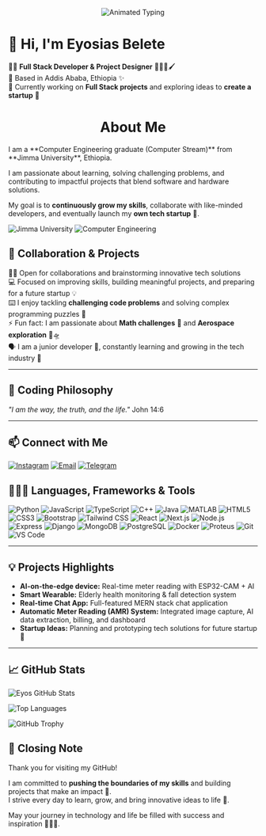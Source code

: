 <p align="center">
  <img src="https://readme-typing-svg.herokuapp.com?font=Fira+Code&size=40&duration=4000&pause=1000&color=00FFFF&width=800&lines=Hello+World!+Welcome+to+my+GitHub+Profile" alt="Animated Typing">
</p>

# 👋 Hi, I'm Eyosias Belete

🖐🏾 **Full Stack Developer & Project Designer** 👨🏾‍💻🖌️  
📍 Based in Addis Ababa, Ethiopia ✨  
🌱 Currently working on **Full Stack projects** and exploring ideas to **create a startup** 🚀  

<h1 align="center"> About Me</h1>
I am a **Computer Engineering graduate (Computer Stream)** from **Jimma University**, Ethiopia.  

I am passionate about learning, solving challenging problems, and contributing to impactful projects that blend software and hardware solutions.  

My goal is to **continuously grow my skills**, collaborate with like-minded developers, and eventually launch my **own tech startup** 🚀.

![Jimma University](https://img.shields.io/badge/🎓-Jimma_University-0047AB?style=for-the-badge)
![Computer Engineering](https://img.shields.io/badge/💻-Computer_Engineering-00FFAA?style=for-the-badge)

## 🤝 Collaboration & Projects
🤝🏾 Open for collaborations and brainstorming innovative tech solutions  
💻 Focused on improving skills, building meaningful projects, and preparing for a future startup 💡  
⌨️ I enjoy tackling **challenging code problems** and solving complex programming puzzles 🧩  
⚡️ Fun fact: I am passionate about **Math challenges** 📐 and **Aerospace exploration** 🚀🛸  
🗣 I am a junior developer 🌱, constantly learning and growing in the tech industry 🌟  

---

## 📖 Coding Philosophy
*"I am the way, the truth, and the life."*  John 14:6  

---

## 📫 Connect with Me

[![Instagram](https://img.shields.io/badge/Instagram-E4405F?style=for-the-badge&logo=instagram&logoColor=white)](https://instagram.com/eyosi_008) [![Email](https://img.shields.io/badge/Email-D14836?style=for-the-badge&logo=gmail&logoColor=white)](mailto:eyosiasbelete8@gmail.com) [![Telegram](https://img.shields.io/badge/Telegram-0088CC?style=for-the-badge&logo=telegram&logoColor=white)](@EyosiB12)  



## 👨🏾‍💻 Languages, Frameworks & Tools
<p>
  <img alt="Python" src="https://img.shields.io/badge/-Python-3776AB?style=for-the-badge&logo=python&logoColor=white" />
  <img alt="JavaScript" src="https://img.shields.io/badge/-JavaScript-F7DF1E?style=for-the-badge&logo=javascript&logoColor=black" />
  <img alt="TypeScript" src="https://img.shields.io/badge/-TypeScript-3178C6?style=for-the-badge&logo=typescript&logoColor=white" />
  <img alt="C++" src="https://img.shields.io/badge/-C++-00599C?style=for-the-badge&logo=c%2B%2B&logoColor=white" />
  <img alt="Java" src="https://img.shields.io/badge/-Java-007396?style=for-the-badge&logo=java&logoColor=white" />
  <img alt="MATLAB" src="https://img.shields.io/badge/-MATLAB-0076A8?style=for-the-badge&logo=matlab&logoColor=white" />
  <img alt="HTML5" src="https://img.shields.io/badge/-HTML5-E34F26?style=for-the-badge&logo=html5&logoColor=white" />
  <img alt="CSS3" src="https://img.shields.io/badge/-CSS3-1572B6?style=for-the-badge&logo=css3&logoColor=white" />
  <img alt="Bootstrap" src="https://img.shields.io/badge/-Bootstrap-7952B3?style=for-the-badge&logo=bootstrap&logoColor=white" />
  <img alt="Tailwind CSS" src="https://img.shields.io/badge/-Tailwind_CSS-38B2AC?style=for-the-badge&logo=tailwind-css&logoColor=white" />
  <img alt="React" src="https://img.shields.io/badge/-React-61DAFB?style=for-the-badge&logo=react&logoColor=black" />
  <img alt="Next.js" src="https://img.shields.io/badge/-Next.js-000000?style=for-the-badge&logo=next.js&logoColor=white" />
  <img alt="Node.js" src="https://img.shields.io/badge/-Node.js-339933?style=for-the-badge&logo=node.js&logoColor=white" />
  <img alt="Express" src="https://img.shields.io/badge/-Express-000000?style=for-the-badge&logo=express&logoColor=white" />
  <img alt="Django" src="https://img.shields.io/badge/-Django-092E20?style=for-the-badge&logo=django&logoColor=white" />
  <img alt="MongoDB" src="https://img.shields.io/badge/-MongoDB-47A248?style=for-the-badge&logo=mongodb&logoColor=white" />
  <img alt="PostgreSQL" src="https://img.shields.io/badge/-PostgreSQL-336791?style=for-the-badge&logo=postgresql&logoColor=white" />
  <img alt="Docker" src="https://img.shields.io/badge/-Docker-2496ED?style=for-the-badge&logo=docker&logoColor=white" />
  <img alt="Proteus" src="https://img.shields.io/badge/-Proteus-FF6F00?style=for-the-badge&logo=proteus&logoColor=white" />
  <img alt="Git" src="https://img.shields.io/badge/-Git-F05032?style=for-the-badge&logo=git&logoColor=white" />
  <img alt="VS Code" src="https://img.shields.io/badge/-VS_Code-007ACC?style=for-the-badge&logo=visual-studio-code&logoColor=white" />
</p>

---

## 💡 Projects Highlights
- **AI-on-the-edge device:** Real-time meter reading with ESP32-CAM + AI  
- **Smart Wearable:** Elderly health monitoring & fall detection system  
- **Real-time Chat App:** Full-featured MERN stack chat application  
- **Automatic Meter Reading (AMR) System:** Integrated image capture, AI data extraction, billing, and dashboard  
- **Startup Ideas:** Planning and prototyping tech solutions for future startup 🚀  

---

## 📈 GitHub Stats

<p align="left">
  <img alt="Eyos GitHub Stats" src="https://github-readme-stats.vercel.app/api?username=eyosi-B&show_icons=true&theme=tokyonight&count_private=true" />
</p>

<p align="left">
  <img alt="Top Languages" src="https://github-readme-stats.vercel.app/api/top-langs/?username=eyosi-B&layout=compact&theme=tokyonight" />
</p>

<p align="left">
  <img alt="GitHub Trophy" src="https://github-profile-trophy.vercel.app/?username=eyosi-B&theme=tokyonight" />
</p>


## 🏁 Closing Note

Thank you for visiting my GitHub!  

I am committed to **pushing the boundaries of my skills** and building projects that make an impact 🌟.  
I strive every day to learn, grow, and bring innovative ideas to life 🚀.  

May your journey in technology and life be filled with success and inspiration 🙏🏾✨.
